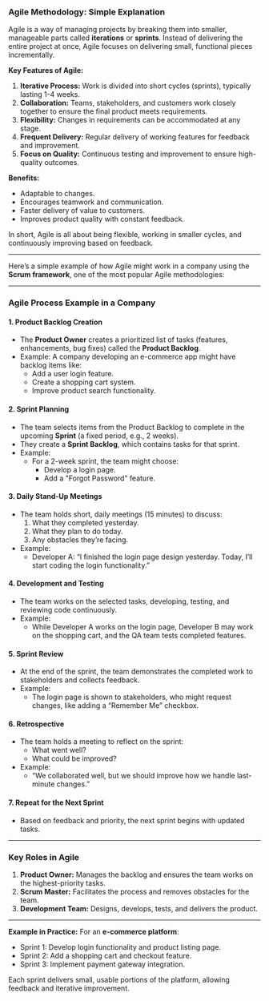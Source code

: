 ### Agile Methodology: Simple Explanation

Agile is a way of managing projects by breaking them into smaller, manageable parts called **iterations** or **sprints**. Instead of delivering the entire project at once, Agile focuses on delivering small, functional pieces incrementally.

**Key Features of Agile:**
1. **Iterative Process:** Work is divided into short cycles (sprints), typically lasting 1-4 weeks.
2. **Collaboration:** Teams, stakeholders, and customers work closely together to ensure the final product meets requirements.
3. **Flexibility:** Changes in requirements can be accommodated at any stage.
4. **Frequent Delivery:** Regular delivery of working features for feedback and improvement.
5. **Focus on Quality:** Continuous testing and improvement to ensure high-quality outcomes.

**Benefits:**
- Adaptable to changes.
- Encourages teamwork and communication.
- Faster delivery of value to customers.
- Improves product quality with constant feedback.

In short, Agile is all about being flexible, working in smaller cycles, and continuously improving based on feedback.

---


Here’s a simple example of how Agile might work in a company using the **Scrum framework**, one of the most popular Agile methodologies:

---

### **Agile Process Example in a Company**

#### 1. **Product Backlog Creation**
   - The **Product Owner** creates a prioritized list of tasks (features, enhancements, bug fixes) called the **Product Backlog**.
   - Example: A company developing an e-commerce app might have backlog items like:
     - Add a user login feature.
     - Create a shopping cart system.
     - Improve product search functionality.

#### 2. **Sprint Planning**
   - The team selects items from the Product Backlog to complete in the upcoming **Sprint** (a fixed period, e.g., 2 weeks).
   - They create a **Sprint Backlog**, which contains tasks for that sprint.
   - Example:
     - For a 2-week sprint, the team might choose:
       - Develop a login page.
       - Add a "Forgot Password" feature.

#### 3. **Daily Stand-Up Meetings**
   - The team holds short, daily meetings (15 minutes) to discuss:
     1. What they completed yesterday.
     2. What they plan to do today.
     3. Any obstacles they’re facing.
   - Example:
     - Developer A: “I finished the login page design yesterday. Today, I’ll start coding the login functionality.”

#### 4. **Development and Testing**
   - The team works on the selected tasks, developing, testing, and reviewing code continuously.
   - Example:
     - While Developer A works on the login page, Developer B may work on the shopping cart, and the QA team tests completed features.

#### 5. **Sprint Review**
   - At the end of the sprint, the team demonstrates the completed work to stakeholders and collects feedback.
   - Example:
     - The login page is shown to stakeholders, who might request changes, like adding a “Remember Me” checkbox.

#### 6. **Retrospective**
   - The team holds a meeting to reflect on the sprint:
     - What went well?
     - What could be improved?
   - Example:
     - “We collaborated well, but we should improve how we handle last-minute changes.”

#### 7. **Repeat for the Next Sprint**
   - Based on feedback and priority, the next sprint begins with updated tasks.

---

### **Key Roles in Agile**
1. **Product Owner:** Manages the backlog and ensures the team works on the highest-priority tasks.
2. **Scrum Master:** Facilitates the process and removes obstacles for the team.
3. **Development Team:** Designs, develops, tests, and delivers the product.

---

**Example in Practice:**
For an **e-commerce platform**:
- Sprint 1: Develop login functionality and product listing page.
- Sprint 2: Add a shopping cart and checkout feature.
- Sprint 3: Implement payment gateway integration.

Each sprint delivers small, usable portions of the platform, allowing feedback and iterative improvement.
